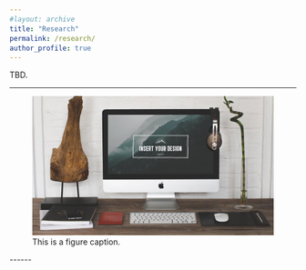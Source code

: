 ```yaml
---
#layout: archive
title: "Research"
permalink: /research/
author_profile: true
---
```



TBD.

------
<figure>
  <img src="/images/foo-bar-identity.jpg" alt="this is a placeholder image">
  <figcaption>This is a figure caption.</figcaption>
</figure>
------